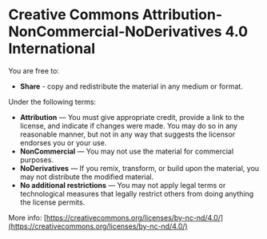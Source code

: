 # Creative Commons Attribution-NonCommercial-NoDerivatives 4.0 International

You are free to:

- **Share** - copy and redistribute the material in any medium or format.

Under the following terms:

- **Attribution** — You must give appropriate credit, provide a link to the license, and indicate if changes were made. You may do so in any reasonable manner, but not in any way that suggests the licensor endorses you or your use.
- **NonCommercial** — You may not use the material for commercial purposes.
- **NoDerivatives** — If you remix, transform, or build upon the material, you may not distribute the modified material.
- **No additional restrictions** — You may not apply legal terms or technological measures that legally restrict others from doing anything the license permits.

More info: [https://creativecommons.org/licenses/by-nc-nd/4.0/](https://creativecommons.org/licenses/by-nc-nd/4.0/)